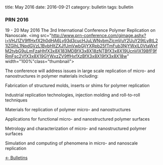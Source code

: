 title: May 2016
date: 2016-09-21 
category: bulletin
tags: bulletin

###  PRN 2016

19 - 20 May 2016
The 3rd International Conference Polymer Replication on Nanoscale. 
<img src="http://www.prn-conference.com/gimage.ashx?i=VHJ1ZV9ffHxfX2h0dHA6Ly93d3cucHJuLWNvbmZlcmVuY2UuY29tLy8tL21lZGlhL1NpdGVzL1BvbHltZXJfUmVwbGljYXRpb25fTmFub3NjYWxlL0VtaWxfM2tvbG9uLmFzaHhfX3x8X183MDBfX3x8X18zNTBfX3x8X19UcnVlX198fF9fRmFsc2VfX3x8X19GYWxzZV9ffHxfXzBfX3x8X19fX3x8X18w" width="100%"class="thumbnail">

The conference will address issues in large scale replication of micro- and nanostructures in polymer materials including:

Fabrication of structured molds, inserts or shims for polymer replication

Industrial replication technologies, injection molding and roll-to-roll techniques

Materials for replication of polymer micro- and nanostructures

Applications for functional micro- and nanostructured polymer surfaces

Metrology and characterization of micro- and nanostructured polymer surfaces

Simulation and computing of phenomena in micro- and nanoscale replication

[&larr; Bulletins](/bulletin/index.html)